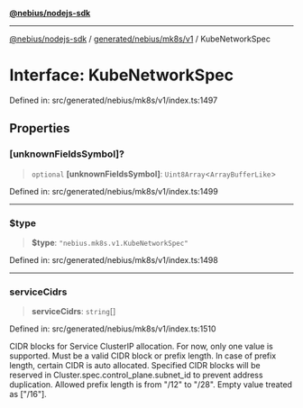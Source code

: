 [**@nebius/nodejs-sdk**](../../../../../README.md)

---

[@nebius/nodejs-sdk](../../../../../README.md) / [generated/nebius/mk8s/v1](../README.md) / KubeNetworkSpec

# Interface: KubeNetworkSpec

Defined in: src/generated/nebius/mk8s/v1/index.ts:1497

## Properties

### \[unknownFieldsSymbol\]?

> `optional` **\[unknownFieldsSymbol\]**: `Uint8Array`\<`ArrayBufferLike`\>

Defined in: src/generated/nebius/mk8s/v1/index.ts:1499

---

### $type

> **$type**: `"nebius.mk8s.v1.KubeNetworkSpec"`

Defined in: src/generated/nebius/mk8s/v1/index.ts:1498

---

### serviceCidrs

> **serviceCidrs**: `string`[]

Defined in: src/generated/nebius/mk8s/v1/index.ts:1510

CIDR blocks for Service ClusterIP allocation.
For now, only one value is supported.
Must be a valid CIDR block or prefix length.
In case of prefix length, certain CIDR is auto allocated.
Specified CIDR blocks will be reserved in Cluster.spec.control_plane.subnet_id to prevent address duplication.
Allowed prefix length is from "/12" to "/28".
Empty value treated as ["/16"].
